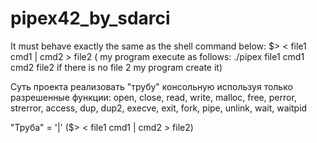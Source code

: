# pipex42_by_sdarci
It must behave exactly the same as the shell command below: $> &lt; file1 cmd1 | cmd2 > file2  ( my  program  execute as follows: ./pipex file1 cmd1 cmd2 file2 if there is no file 2 my program create it)

Суть проекта реализовать "трубу" консольную используя только разрешенные функции:
open, close, read, write,
malloc, free, perror,
strerror, access, dup, dup2,
execve, exit, fork, pipe,
unlink, wait, waitpid

"Труба" = '|'  ($> &lt; file1 cmd1 | cmd2 > file2)
